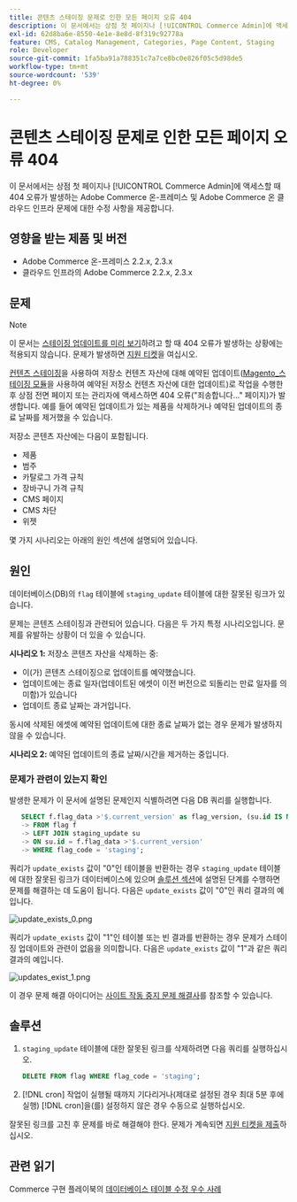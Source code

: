 ```yaml
---
title: 콘텐츠 스테이징 문제로 인한 모든 페이지 오류 404
description: 이 문서에서는 상점 첫 페이지나 [!UICONTROL Commerce Admin]에 액세스할 때 404 오류가 발생하는 Adobe Commerce 온-프레미스 및 Adobe Commerce 온 클라우드 인프라 문제에 대한 수정 사항을 제공합니다.
exl-id: 62d8ba6e-8550-4e1e-8e8d-8f319c92778a
feature: CMS, Catalog Management, Categories, Page Content, Staging
role: Developer
source-git-commit: 1fa5ba91a788351c7a7ce8bc0e826f05c5d98de5
workflow-type: tm+mt
source-wordcount: '539'
ht-degree: 0%

---
```


# 콘텐츠 스테이징 문제로 인한 모든 페이지 오류 404

이 문서에서는 상점 첫 페이지나 [!UICONTROL Commerce Admin]에 액세스할 때 404 오류가 발생하는 Adobe Commerce 온-프레미스 및 Adobe Commerce 온 클라우드 인프라 문제에 대한 수정 사항을 제공합니다.

## 영향을 받는 제품 및 버전

* Adobe Commerce 온-프레미스 2.2.x, 2.3.x
* 클라우드 인프라의 Adobe Commerce 2.2.x, 2.3.x

## 문제

>[!NOTE]
>
>이 문서는 [스테이징 업데이트를 미리 보기](https://experienceleague.adobe.com/en/docs/commerce-admin/content-design/guide-overview#preview-the-scheduled-change)하려고 할 때 404 오류가 발생하는 상황에는 적용되지 않습니다. 문제가 발생하면 [지원 티켓](https://experienceleague.adobe.com/en/docs/commerce-knowledge-base/kb/help-center-guide/magento-help-center-user-guide#support-case)을 여십시오.

[컨텐츠 스테이징](https://experienceleague.adobe.com/docs/commerce-admin/content-design/staging/content-staging.html)을 사용하여 저장소 컨텐츠 자산에 대해 예약된 업데이트([Magento\_스테이징 모듈](https://developer.adobe.com/commerce/php/module-reference/)을 사용하여 예약된 저장소 컨텐츠 자산에 대한 업데이트)로 작업을 수행한 후 상점 전면 페이지 또는 관리자에 액세스하면 404 오류(&quot;죄송합니다...&quot; 페이지)가 발생합니다. 예를 들어 예약된 업데이트가 있는 제품을 삭제하거나 예약된 업데이트의 종료 날짜를 제거했을 수 있습니다.

저장소 콘텐츠 자산에는 다음이 포함됩니다.

* 제품
* 범주
* 카탈로그 가격 규칙
* 장바구니 가격 규칙
* CMS 페이지
* CMS 차단
* 위젯

몇 가지 시나리오는 아래의 원인 섹션에 설명되어 있습니다.

## 원인

데이터베이스(DB)의 `flag` 테이블에 `staging_update` 테이블에 대한 잘못된 링크가 있습니다.

문제는 콘텐츠 스테이징과 관련되어 있습니다. 다음은 두 가지 특정 시나리오입니다. 문제를 유발하는 상황이 더 있을 수 있습니다.

**시나리오 1:** 저장소 콘텐츠 자산을 삭제하는 중:

* 이(가) 콘텐츠 스테이징으로 업데이트를 예약했습니다.
* 업데이트에는 종료 일자(업데이트된 에셋이 이전 버전으로 되돌리는 만료 일자를 의미함)가 있습니다
* 업데이트 종료 날짜는 과거입니다.

동시에 삭제된 에셋에 예약된 업데이트에 대한 종료 날짜가 없는 경우 문제가 발생하지 않을 수 있습니다.

**시나리오 2:** 예약된 업데이트의 종료 날짜/시간을 제거하는 중입니다.

### 문제가 관련이 있는지 확인

발생한 문제가 이 문서에 설명된 문제인지 식별하려면 다음 DB 쿼리를 실행합니다.

```sql
   SELECT f.flag_data >'$.current_version' as flag_version, (su.id IS NOT NULL) as update_exists
   -> FROM flag f
   -> LEFT JOIN staging_update su
   -> ON su.id = f.flag_data >'$.current_version'
   -> WHERE flag_code = 'staging';
```

쿼리가 `update_exists` 값이 &quot;0&quot;인 테이블을 반환하는 경우 `staging_update` 테이블에 대한 잘못된 링크가 데이터베이스에 있으며 [솔루션 섹션](#solution)에 설명된 단계를 수행하면 문제를 해결하는 데 도움이 됩니다. 다음은 `update_exists` 값이 &quot;0&quot;인 쿼리 결과의 예입니다.

![update_exists_0.png](assets/update_exists_0.png)

쿼리가 `update_exists` 값이 &quot;1&quot;인 테이블 또는 빈 결과를 반환하는 경우 문제가 스테이징 업데이트와 관련이 없음을 의미합니다. 다음은 `update_exists` 값이 &quot;1&quot;과 같은 쿼리 결과의 예입니다.

![updates_exist_1.png](assets/updates_exist_1.png)

이 경우 문제 해결 아이디어는 [사이트 작동 중지 문제 해결사](https://experienceleague.adobe.com/en/docs/commerce-knowledge-base/kb/troubleshooting/site-down-or-unresponsive/magento-site-down-troubleshooter)를 참조할 수 있습니다.

## 솔루션

1. `staging_update` 테이블에 대한 잘못된 링크를 삭제하려면 다음 쿼리를 실행하십시오.

   ```sql
   DELETE FROM flag WHERE flag_code = 'staging';
   ```

1. [!DNL cron] 작업이 실행될 때까지 기다리거나(제대로 설정된 경우 최대 5분 후에 실행) [!DNL cron]을(를) 설정하지 않은 경우 수동으로 실행하십시오.

잘못된 링크를 고친 후 문제를 바로 해결해야 한다. 문제가 계속되면 [지원 티켓을 제출](https://experienceleague.adobe.com/en/docs/commerce-knowledge-base/kb/help-center-guide/magento-help-center-user-guide#support-case)하십시오.

## 관련 읽기

Commerce 구현 플레이북의 [데이터베이스 테이블 수정 우수 사례](https://experienceleague.adobe.com/en/docs/commerce-operations/implementation-playbook/best-practices/development/modifying-core-and-third-party-tables#why-adobe-recommends-avoiding-modifications)
